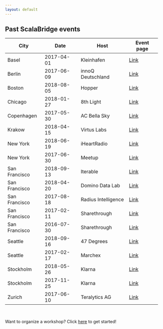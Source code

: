 ```yaml
---
layout: default
---
```


## Past ScalaBridge events

City          | Date       | Host                | Event page
------------- | ---------- | ------------------- | ----------
Basel         | 2017-04-01 | Kleinhafen          | [Link](https://www.meetup.com/ScalaBridge-Switzerland/events/238438857/)
Berlin        | 2017-06-09 | innoQ Deutschland   | [Link](https://www.bridgetroll.org/events/349)
Boston        | 2018-08-05 | Hopper              | [Link](https://www.bridgetroll.org/events/438)
Chicago       | 2018-01-27 | 8th Light           | [Link](https://www.bridgetroll.org/events/375)
Copenhagen    | 2017-05-30 | AC Bella Sky        | [Link](https://www.bridgetroll.org/events/354)
Krakow        | 2018-04-15 | Virtus Labs         | [Link](https://www.meetup.com/Krakow-Scala-User-Group/events/249387632/)
New York      | 2018-06-19 | iHeartRadio         | [Link](https://www.bridgetroll.org/events/430)
New York      | 2017-06-30 | Meetup              | [Link](https://www.bridgetroll.org/events/359)
San Francisco | 2018-09-13 | Iterable            | [Link](https://www.bridgetroll.org/events/440)
San Francisco | 2018-04-20 | Domino Data Lab     | [Link](https://www.bridgetroll.org/events/388)
San Francisco | 2017-08-18 | Radius Intelligence | [Link](https://www.bridgetroll.org/events/366)
San Francisco | 2017-02-11 | Sharethrough        | [Link](https://www.bridgetroll.org/events/333)
San Francisco | 2016-07-30 | Sharethrough        | [Link](https://www.eventbrite.com/e/scalabridge-curriculum-hack-day-tickets-6131325961)
Seattle       | 2018-09-16 | 47 Degrees          | [Link](https://www.bridgetroll.org/events/440)
Seattle       | 2017-02-17 | Marchex             | [Link](https://www.bridgetroll.org/events/334)
Stockholm     | 2018-05-26 | Klarna              | [Link](https://www.bridgetroll.org/events/433)
Stockholm     | 2017-11-25 | Klarna              | [Link](https://www.bridgetroll.org/events/370)
Zurich        | 2017-06-10 | Teralytics AG       | [Link](https://www.meetup.com/ScalaBridge-Switzerland/events/240556629/)

<br>

Want to organize a workshop? Click [here](/organizers) to get started!
